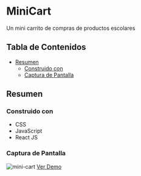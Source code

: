 # MiniCart
Un mini carrito de compras de productos escolares
## Tabla de Contenidos
- [Resumen](#resumen)
  - [Construido con](#construido-con)
  - [Captura de Pantalla](#captura-de-pantalla)
## Resumen
### Construido con
- CSS
- JavaScript
- React JS
### Captura de Pantalla
![mini-cart](https://user-images.githubusercontent.com/26915529/211818591-142aab0d-b331-4907-8608-f50124f16873.JPG)
[Ver Demo](https://hernan11.github.io/mini-cart/)

